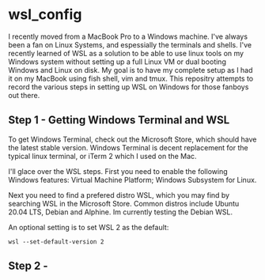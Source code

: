 # wsl_config
I recently moved from a MacBook Pro to a Windows machine. I've always been a fan on Linux Systems, and espessially the terminals and shells. I've recently learned of WSL as a solution to be able to use linux tools on my Windows system without setting up a full Linux VM or dual booting Windows and Linux on disk. My goal is to have my complete setup as I had it on my MacBook using fish shell, vim and tmux.
This repositry attempts to record the various steps in setting up WSL on Windows for those fanboys out there.

## Step 1 - Getting Windows Terminal and WSL
To get Windows Terminal, check out the Microsoft Store, which should have the latest stable version. Windows Terminal is decent replacement for the typical linux terminal, or iTerm 2 which I used on the Mac.

I'll glace over the WSL steps. First you need to enable the following Windows features: Virtual Machine Platform; Windows Subsystem for Linux.

Next you need to find a prefered distro WSL, which you may find by searching WSL in the Microsoft Store. Common distros include Ubuntu 20.04 LTS, Debian and Alphine. Im currently testing the Debian WSL.

An optional setting is to set WSL 2 as the default:
```
wsl --set-default-version 2
```

## Step 2 - 
